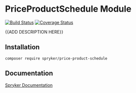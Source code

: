 # PriceProductSchedule Module
[![Build Status](https://travis-ci.org/spryker/price-product-schedule.svg)](https://travis-ci.org/spryker/price-product-schedule)
[![Coverage Status](https://coveralls.io/repos/github/spryker/price-product-schedule/badge.svg)](https://coveralls.io/github/spryker/price-product-schedule)

{{ADD DESCRIPTION HERE}}

## Installation

```
composer require spryker/price-product-schedule
```

## Documentation

[Spryker Documentation](https://documentation.spryker.com/module_guide/overview.htm)
